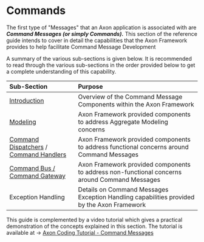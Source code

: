 # Commands

The first type of "Messages" that an Axon application is associated with are _**Command Messages \(or simply Commands\).**_  This section of the reference guide  intends to cover in detail the capabilities that the Axon Framework provides to help facilitate Command Message Development

A summary of the various sub-sections is given below. It is recommended to read through the various sub-sections in the order provided below to get a complete understanding of this capability.

| Sub-Section | Purpose |
| :--- | :--- |
| [Introduction](introduction-tbd.md) | Overview of the  Command Message Components  within the Axon Framework |
| [Modeling](modeling/) | Axon Framework provided components to address Aggregate Modeling concerns  |
| [Command Dispatchers](dispatching-commands.md) / [Command Handlers](command-handlers.md) | Axon Framework provided components to address functional concerns around Command Messages |
| [Command Bus / Command Gateway](command-bus-command-gateway.md) | Axon Framework provided components to address non-functional concerns around Command Messages |
| Exception Handling | Details on Command Messages Exception Handling capabilities provided by the Axon Framework |

This guide is complemented by a video tutorial which gives a practical demonstration of the concepts explained in this section. The tutorial is available at  -&gt; [Axon Coding Tutorial - Command Messages](https://www.youtube.com/watch?v=7oy4w5THFEU&feature=youtu.be)

